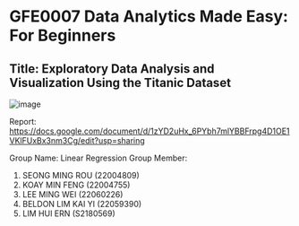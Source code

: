 # GFE0007 Data Analytics Made Easy: For Beginners

## Title: Exploratory Data Analysis and Visualization Using the Titanic Dataset
![image](https://github.com/user-attachments/assets/43430fd7-60ad-4d9f-9bcb-5a9fc81b3806)

Report: https://docs.google.com/document/d/1zYD2uHx_6PYbh7mlYBBFrpg4D1OE1VKlFUxBx3nm3Cg/edit?usp=sharing

Group Name: Linear Regression 
Group Member: 
1. SEONG MING ROU (22004809)
2. KOAY MIN FENG (22004755)
3. LEE MING WEI (22060226)
4. BELDON LIM KAI YI (22059390)
5. LIM HUI ERN (S2180569)
